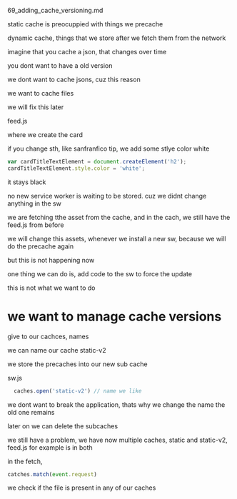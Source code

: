 69_adding_cache_versioning.md

static cache is preocuppied with things we precache

dynamic cache, things that we store after we fetch them from the network

imagine that you cache a json, that changes over time

you dont want to have a old version

we dont want to cache jsons, cuz this reason

we want to cache files

we will fix this later

feed.js

where we create the card

if you change sth, like sanfranfico tip, we add some stlye color white

```js
var cardTitleTextElement = document.createElement('h2');
cardTitleTextElement.style.color = 'white';
```

it stays black

no new service worker is waiting to be stored. cuz we didnt change anything in the sw

we are fetching tthe asset from the cache, and in the cach, we still have the feed.js from before

we will change this assets, whenever we install a new sw, because we will do the precache again

but this is not happening now

one thing we can do is, add code to the sw to force the update

this is not what we want to do

# we want to manage cache versions

give to our cachces, names

we can name our cache static-v2

we store the precaches into our new sub cache

sw.js

```js
  caches.open('static-v2') // name we like
```

we dont want to break the application, thats why we change the name
the old one remains

later on we can delete the subcaches



we still have a problem, we have now multiple caches, static and static-v2, feed.js for example is in both

in the fetch,
```js
catches.match(event.request)
```

we check if the file is present in any of our caches













































